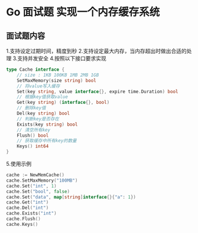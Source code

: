 # Go 面试题 实现一个内存缓存系统

## 面试题内容
1.支持设定过期时间，精度到秒
2.支持设定最大内存，当内存超出时做出合适的处理
3.支持并发安全
4.按照以下接口要求实现
```go
type Cache interface {
	// size : 1KB 100KB 1MB 2MB 1GB
    SetMaxMemory(size string) bool
	// 将value写入缓存
	Set(key string, value interface{}, expire time.Duration) bool
	// 根据key值获取value
    Get(key string) (interface{}, bool)
	// 删除key值
    Del(key string) bool
	// 判断key是否存在
	Exists(key string) bool
	// 清空所有key
	Flush() bool
	// 获取缓存中所有key的数量
    Keys() int64
}
```
5.使用示例
```go
cache := NewMemCache()
cache.SetMaxMemory("100MB")
cache.Set("int", 1)
cache.Set("bool", false)
cache.Set("data", map[string]interface{}{"a": 1})
cache.Get("int")
cache.Del("int")
cache.Exists("int")
cache.Flush()
cache.Keys()
```